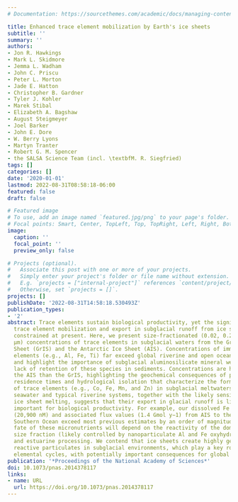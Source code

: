 ```yaml
---
# Documentation: https://sourcethemes.com/academic/docs/managing-content/

title: Enhanced trace element mobilization by Earth's ice sheets
subtitle: ''
summary: ''
authors:
- Jon R. Hawkings
- Mark L. Skidmore
- Jemma L. Wadham
- John C. Priscu
- Peter L. Morton
- Jade E. Hatton
- Christopher B. Gardner
- Tyler J. Kohler
- Marek Stibal
- Elizabeth A. Bagshaw
- August Steigmeyer
- Joel Barker
- John E. Dore
- W. Berry Lyons
- Martyn Tranter
- Robert G. M. Spencer
- the SALSA Science Team (incl. \textbfM. R. Siegfried)
tags: []
categories: []
date: '2020-01-01'
lastmod: 2022-08-31T08:58:18-06:00
featured: false
draft: false

# Featured image
# To use, add an image named `featured.jpg/png` to your page's folder.
# Focal points: Smart, Center, TopLeft, Top, TopRight, Left, Right, BottomLeft, Bottom, BottomRight.
image:
  caption: ''
  focal_point: ''
  preview_only: false

# Projects (optional).
#   Associate this post with one or more of your projects.
#   Simply enter your project's folder or file name without extension.
#   E.g. `projects = ["internal-project"]` references `content/project/deep-learning/index.md`.
#   Otherwise, set `projects = []`.
projects: []
publishDate: '2022-08-31T14:58:18.530493Z'
publication_types:
- '2'
abstract: Trace elements sustain biological productivity, yet the significance of
  trace element mobilization and export in subglacial runoff from ice sheets is poorly
  constrained at present. Here, we present size-fractionated (0.02, 0.22, and 0.45
  µm) concentrations of trace elements in subglacial waters from the Greenland Ice
  Sheet (GrIS) and the Antarctic Ice Sheet (AIS). Concentrations of immobile trace
  elements (e.g., Al, Fe, Ti) far exceed global riverine and open ocean mean values
  and highlight the importance of subglacial aluminosilicate mineral weathering and
  lack of retention of these species in sediments. Concentrations are higher from
  the AIS than the GrIS, highlighting the geochemical consequences of prolonged water
  residence times and hydrological isolation that characterize the former. The enrichment
  of trace elements (e.g., Co, Fe, Mn, and Zn) in subglacial meltwaters compared with
  seawater and typical riverine systems, together with the likely sensitivity to future
  ice sheet melting, suggests that their export in glacial runoff is likely to be
  important for biological productivity. For example, our dissolved Fe concentration
  (20,900 nM) and associated flux values (1.4 Gmol y−1) from AIS to the Fe-deplete
  Southern Ocean exceed most previous estimates by an order of magnitude. The ultimate
  fate of these micronutrients will depend on the reactivity of the dominant colloidal
  size fraction (likely controlled by nanoparticulate Al and Fe oxyhydroxide minerals)
  and estuarine processing. We contend that ice sheets create highly geochemically
  reactive particulates in subglacial environments, which play a key role in trace
  elemental cycles, with potentially important consequences for global carbon cycling.
publication: '*Proceedings of the National Academy of Sciences*'
doi: 10.1073/pnas.2014378117
links:
- name: URL
  url: https://doi.org/10.1073/pnas.2014378117
---
```


